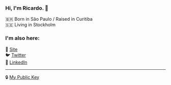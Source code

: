 ### Hi, I'm Ricardo.  👋

🇧🇷 Born in São Paulo / Raised in Curitiba  <br>
🇸🇪 Living in Stockholm

### I'm also here:

🚀 [Site](https://ricardodantas.me) <br>
🐦 [Twitter](https://twitter.com/ricardodantas) <br>
💼 [LinkedIn](https://www.linkedin.com/in/rdantas) <br>

***

🔒 [My Public Key](https://keys.openpgp.org/search?q=ricardodantas%40gmail.com) <br>
